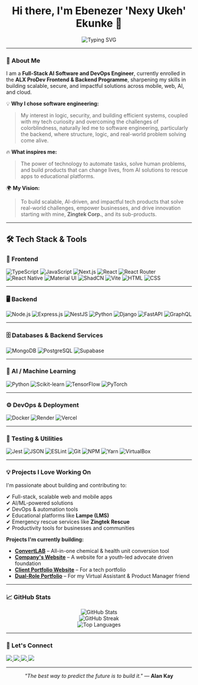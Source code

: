 <h1 align="center">Hi there, I'm Ebenezer 'Nexy Ukeh' Ekunke 👋</h1>

<p align="center">
  <img src="https://readme-typing-svg.demolab.com?font=Fira+Code&size=24&pause=1000&center=true&vCenter=true&width=600&lines=Full-Stack+AI+Software+%26+DevOps+Engineer;Backend+%7C+Mobile+%7C+Cloud+%7C+AI/ML;Building+Scalable+Tech+Solutions" alt="Typing SVG" />
</p>

---

### 🚀 About Me

I am a **Full-Stack AI Software and DevOps Engineer**, currently enrolled in the **ALX ProDev Frontend & Backend Programme**, sharpening my skills in building scalable, secure, and impactful solutions across mobile, web, AI, and cloud.

💡 **Why I chose software engineering:**  
> My interest in logic, security, and building efficient systems, coupled with my tech curiosity and overcoming the challenges of colorblindness, naturally led me to software engineering, particularly the backend, where structure, logic, and real-world problem solving come alive.

🔥 **What inspires me:**  
> The power of technology to automate tasks, solve human problems, and build products that can change lives, from AI solutions to rescue apps to educational platforms.

🌍 **My Vision:**  
> To build scalable, AI-driven, and impactful tech products that solve real-world challenges, empower businesses, and drive innovation starting with mine, **Zingtek Corp.**, and its sub-products.

---

## 🛠️ Tech Stack & Tools

### 🚀 Frontend
![TypeScript](https://img.shields.io/badge/-TypeScript-3178C6?style=flat&logo=typescript&logoColor=white)
![JavaScript](https://img.shields.io/badge/-JavaScript-F7DF1E?style=flat-square&logo=javascript&logoColor=black)
![Next.js](https://img.shields.io/badge/-Next.js-000000?style=flat&logo=nextdotjs&logoColor=white)
![React](https://img.shields.io/badge/-React-61DAFB?style=flat&logo=react&logoColor=black)
![React Router](https://img.shields.io/badge/React_Router-CA4245?style=for-the-badge&logo=react-router&logoColor=white)
![React Native](https://img.shields.io/badge/-React+Native-61DAFB?style=flat&logo=react&logoColor=black)
![Material UI](https://img.shields.io/badge/-MaterialUI-007FFF?style=flat&logo=mui&logoColor=white)
![ShadCN](https://img.shields.io/badge/-ShadCN-000000?style=flat&logo=tailwindcss&logoColor=white)
![Vite](https://img.shields.io/badge/-Vite-B73BFE?style=for-the-badge&logo=vite&logoColor=FFD62E)
![HTML](https://img.shields.io/badge/-HTML-E34F26?style=flat-square&logo=html5&logoColor=white)
![CSS](https://img.shields.io/badge/-CSS-1572B6?style=flat-square&logo=css3&logoColor=white)

---

### 🖥️ Backend
![Node.js](https://img.shields.io/badge/-Node.js-339933?style=flat&logo=nodedotjs&logoColor=white)
![Express.js](https://img.shields.io/badge/-Express.js-000000?style=flat&logo=express&logoColor=white)
![NestJS](https://img.shields.io/badge/-NestJS-E0234E?style=flat&logo=nestjs&logoColor=white)
![Python](https://img.shields.io/badge/-Python-3776AB?style=flat&logo=python&logoColor=white)
![Django](https://img.shields.io/badge/-Django-092E20?style=flat&logo=django&logoColor=white)
![FastAPI](https://img.shields.io/badge/-FastAPI-009688?style=flat&logo=fastapi&logoColor=white)
![GraphQL](https://img.shields.io/badge/-GraphQL-E10098?style=flat&logo=graphql&logoColor=white)

---

### 🗄️ Databases & Backend Services
![MongoDB](https://img.shields.io/badge/-MongoDB-47A248?style=flat&logo=mongodb&logoColor=white)
![PostgreSQL](https://img.shields.io/badge/-PostgreSQL-4169E1?style=flat&logo=postgresql&logoColor=white)
![Supabase](https://img.shields.io/badge/-Supabase-3ECF8E?style=flat&logo=supabase&logoColor=white)

---

### 🤖 AI / Machine Learning
![Python](https://img.shields.io/badge/-Python-3776AB?style=flat&logo=python&logoColor=white)
![Scikit-learn](https://img.shields.io/badge/-Scikit_Learn-F7931E?style=flat&logo=scikit-learn&logoColor=white)
![TensorFlow](https://img.shields.io/badge/-TensorFlow-FF6F00?style=flat&logo=tensorflow&logoColor=white)
![PyTorch](https://img.shields.io/badge/-PyTorch-EE4C2C?style=flat&logo=pytorch&logoColor=white)

---

### ⚙️ DevOps & Deployment
![Docker](https://img.shields.io/badge/-Docker-2496ED?style=flat&logo=docker&logoColor=white)
![Render](https://img.shields.io/badge/-Render-46E3B7?style=for-the-badge&logo=render&logoColor=white)
![Vercel](https://img.shields.io/badge/-Vercel-000000?style=for-the-badge&logo=vercel&logoColor=white)

---

### 🧪 Testing & Utilities
![Jest](https://img.shields.io/badge/-Jest-C21325?style=flat&logo=jest&logoColor=white)
![JSON](https://img.shields.io/badge/json-5E5C5C?style=for-the-badge&logo=json&logoColor=white)
![ESLint](https://img.shields.io/badge/eslint-3A33D1?style=for-the-badge&logo=eslint&logoColor=white)
![Git](https://img.shields.io/badge/-Git-F05032?style=flat&logo=git&logoColor=white)
![NPM](https://img.shields.io/badge/npm-CB3837?style=for-the-badge&logo=npm&logoColor=white)
![Yarn](https://img.shields.io/badge/Yarn-2C8EBB?style=for-the-badge&logo=yarn&logoColor=white)
![VirtualBox](https://img.shields.io/badge/VirtualBox-21416b?style=for-the-badge&logo=VirtualBox&logoColor=white)

---

### 💡 Projects I Love Working On

I'm passionate about building and contributing to:

✔ Full-stack, scalable web and mobile apps  
✔ AI/ML-powered solutions  
✔ DevOps & automation tools  
✔ Educational platforms like **Lampe (LMS)**  
✔ Emergency rescue services like **Zingtek Rescue**  
✔ Productivity tools for businesses and communities  

**Projects I'm currently building:**

- **[ConvertLAB](https://convertlabccu.vercel.app/)** – All-in-one chemical & health unit conversion tool  
- **[Company's Website](https://lets-speak-africa.vercel.app/)** – A website for a youth-led advocate driven foundation  
- **[Client Portfolio Website](https://impulse-grid.vercel.app/)** – For a tech portfolio  
- **[Dual-Role Portfolio](https://annie-udofia.vercel.app/)** – For my Virtual Assistant & Product Manager friend  

---

### 📈 GitHub Stats

<p align="center">
  <img src="https://github-readme-stats.vercel.app/api?username=dBillionaire-Dev&show_icons=true&theme=react" alt="GitHub Stats" />
  <br/>
  <img src="https://github-readme-streak-stats.herokuapp.com?user=dBillionaire-Dev&theme=react" alt="GitHub Streak" />
  <br/>
  <img src="https://github-readme-stats.vercel.app/api/top-langs/?username=dBillionaire-Dev&layout=compact&theme=react" alt="Top Languages" />
</p>

---

### 🤝 Let's Connect

<p>
  <a href="https://www.linkedin.com/in/ebenezer-ekunke" target="_blank">
    <img src="https://img.shields.io/badge/-LinkedIn-0A66C2?style=flat&logo=linkedin&logoColor=white" />
  </a>
  <a href="mailto:nezerekunke.dev@gmail.com">
    <img src="https://img.shields.io/badge/-Gmail-D14836?style=flat&logo=gmail&logoColor=white" />
  </a>
  <a href="https://twitter.com/dBillionaireDev" target="_blank">
    <img src="https://img.shields.io/badge/-Twitter-1DA1F2?style=flat&logo=twitter&logoColor=white" />
  </a>
  <a href="https://https://nexdbillionairedev.vercel.app" target="_blank">
    <img src="https://img.shields.io/badge/-Portfolio-121212?style=flat&logo=githubpages&logoColor=white" />
  </a>
</p>

---

<div align="center">
  
  _"The best way to predict the future is to build it."_ — **Alan Kay**

</div>
